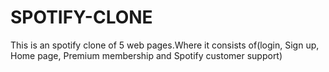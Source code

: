 # SPOTIFY-CLONE
This is an spotify clone of 5 web pages.Where it consists of(login, Sign up, Home page, Premium membership and Spotify customer support)
